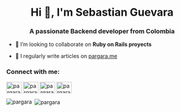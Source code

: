 <h1 align="center">Hi 👋, I'm Sebastian Guevara</h1>
<h3 align="center">A passionate Backend developer from Colombia</h3>

- 👯 I’m looking to collaborate on **Ruby on Rails proyects**

- 📝 I regularly write articles on [pargara.me](pargara.me)

<h3 align="left">Connect with me:</h3>
<p align="left">
<a href="https://twitter.com/pargara_" target="blank"><img align="center" src="https://raw.githubusercontent.com/rahuldkjain/github-profile-readme-generator/master/src/images/icons/Social/twitter.svg" alt="pargara" height="30" width="40" /></a>
<a href="https://linkedin.com/in/pargara" target="blank"><img align="center" src="https://raw.githubusercontent.com/rahuldkjain/github-profile-readme-generator/master/src/images/icons/Social/linked-in-alt.svg" alt="pargara" height="30" width="40" /></a>
<a href="https://instagram.com/pargara_" target="blank"><img align="center" src="https://raw.githubusercontent.com/rahuldkjain/github-profile-readme-generator/master/src/images/icons/Social/instagram.svg" alt="pargara" height="30" width="40" /></a>
<a href="https://www.youtube.com/@pargara" target="blank"><img align="center" src="https://raw.githubusercontent.com/rahuldkjain/github-profile-readme-generator/master/src/images/icons/Social/youtube.svg" alt="pargara" height="30" width="40" /></a>
</p>

<p><img align="left" src="https://github-readme-stats.vercel.app/api/top-langs?username=pargara&show_icons=true&locale=en&layout=compact" alt="pargara" /></p>

<p>&nbsp;<img align="center" src="https://github-readme-stats.vercel.app/api?username=pargara&show_icons=true&locale=en" alt="pargara" /></p>
